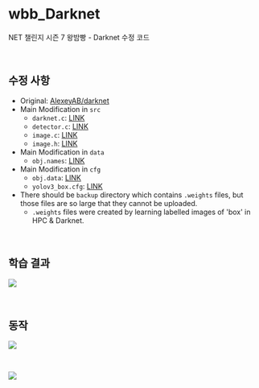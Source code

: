 # wbb_Darknet
NET 챌린지 시즌 7 왕밤빵 - Darknet 수정 코드

<br>

## 수정 사항
- Original: [AlexeyAB/darknet](https://github.com/AlexeyAB/darknet)
- Main Modification in `src` 
  - `darknet.c`: [LINK](https://github.com/seungri0826/wbb_Darknet/blob/main/src/darknet.c)
  - `detector.c`: [LINK](https://github.com/seungri0826/wbb_Darknet/blob/main/src/detector.c)
  - `image.c`: [LINK](https://github.com/seungri0826/wbb_Darknet/blob/main/src/image.c)
  - `image.h`: [LINK](https://github.com/seungri0826/wbb_Darknet/blob/main/src/image.h)
- Main Modification in `data`
  - `obj.names`: [LINK](https://github.com/seungri0826/wbb_Darknet/blob/main/data/obj.names)
- Main Modification in `cfg`
  - `obj.data`: [LINK](https://github.com/seungri0826/wbb_Darknet/blob/main/cfg/obj.data)
  - `yolov3_box.cfg`: [LINK](https://github.com/seungri0826/wbb_Darknet/blob/main/cfg/yolov3_box.cfg)
- There should be `backup` directory which contains `.weights` files, but those files are so large that they cannot be uploaded.
  - `.weights` files were created by learning labelled images of 'box' in HPC & Darknet.

<br>

## 학습 결과
![](https://s3.us-west-2.amazonaws.com/secure.notion-static.com/efa7cc4f-91a8-430e-90ca-2bef165958de/Untitled.png?X-Amz-Algorithm=AWS4-HMAC-SHA256&X-Amz-Content-Sha256=UNSIGNED-PAYLOAD&X-Amz-Credential=AKIAT73L2G45EIPT3X45%2F20220317%2Fus-west-2%2Fs3%2Faws4_request&X-Amz-Date=20220317T054416Z&X-Amz-Expires=86400&X-Amz-Signature=227c589673da02a32fa07b4c1f09a6ba95d37c0abf19a5db163059a7e8e52375&X-Amz-SignedHeaders=host&response-content-disposition=filename%20%3D%22Untitled.png%22&x-id=GetObject)

<br>

## 동작
![](https://s3.us-west-2.amazonaws.com/secure.notion-static.com/f1a4d1b6-8751-4672-848a-46f347aa42c1/Untitled.png?X-Amz-Algorithm=AWS4-HMAC-SHA256&X-Amz-Content-Sha256=UNSIGNED-PAYLOAD&X-Amz-Credential=AKIAT73L2G45EIPT3X45%2F20220317%2Fus-west-2%2Fs3%2Faws4_request&X-Amz-Date=20220317T054430Z&X-Amz-Expires=86400&X-Amz-Signature=b6399410845a26122081b061f505fa1f8b1653d90cdc5fae9f4f3ed51099a4bb&X-Amz-SignedHeaders=host&response-content-disposition=filename%20%3D%22Untitled.png%22&x-id=GetObject)

<br>

![](https://s3.us-west-2.amazonaws.com/secure.notion-static.com/0345bbef-4803-47d3-a328-f3d0a6996ff7/Untitled.png?X-Amz-Algorithm=AWS4-HMAC-SHA256&X-Amz-Content-Sha256=UNSIGNED-PAYLOAD&X-Amz-Credential=AKIAT73L2G45EIPT3X45%2F20220317%2Fus-west-2%2Fs3%2Faws4_request&X-Amz-Date=20220317T054500Z&X-Amz-Expires=86400&X-Amz-Signature=a000ced2450a5c8a0d7c18b650fce647bca7776bc84b93cdad66213a5b97ff5f&X-Amz-SignedHeaders=host&response-content-disposition=filename%20%3D%22Untitled.png%22&x-id=GetObject)
